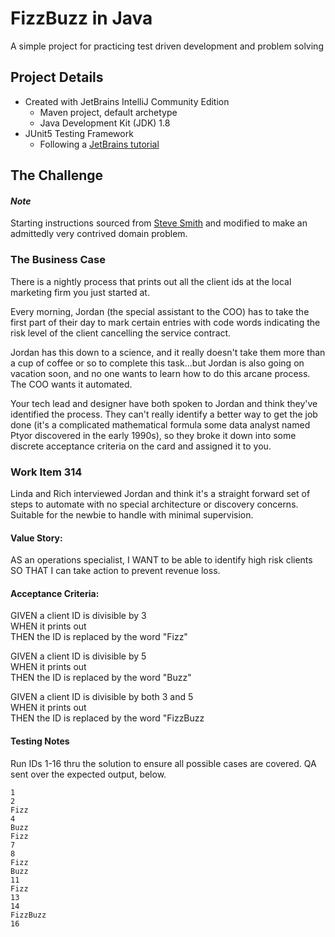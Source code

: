 # FizzBuzz in Java

A simple project for practicing test driven development and problem solving

## Project Details

- Created with JetBrains IntelliJ Community Edition
  - Maven project, default archetype
  - Java Development Kit (JDK) 1.8
- JUnit5 Testing Framework
    - Following a [JetBrains tutorial](https://www.jetbrains.com/help/idea/junit.html)

## The Challenge

#### _Note_
Starting instructions sourced from [Steve Smith](https://github.com/ardalis/kata-catalog/blob/main/katas/FizzBuzz.md)
and modified to make an admittedly very contrived domain problem.

### The Business Case

There is a nightly process that prints out all the client ids at the local marketing firm you just started at.

Every morning, Jordan (the special assistant to the COO) has to take the first part of their day to mark certain 
entries with code words indicating the risk level of the client cancelling the service contract.

Jordan has this down to a science, and it really doesn't take them more than a cup of coffee or so to complete this 
task...but Jordan is also going on vacation soon, and no one wants to learn how to do this arcane process. The COO wants
it automated.

Your tech lead and designer have both spoken to Jordan and think they've identified the process. They can't really
identify a better way to get the job done (it's a complicated mathematical formula some data analyst named Ptyor
discovered in the early 1990s), so they broke it down into some discrete acceptance criteria on the card and assigned it
to you.

### Work Item 314

Linda and Rich interviewed Jordan and think it's a straight forward set of steps to automate with no special
architecture or discovery concerns. Suitable for the newbie to handle with minimal supervision.

#### Value Story:

AS an operations specialist,
I WANT to be able to identify high risk clients
SO THAT I can take action to prevent revenue loss.

#### Acceptance Criteria:

GIVEN a client ID is divisible by 3\
WHEN it prints out\
THEN the ID is replaced by the word "Fizz"

GIVEN a client ID is divisible by 5\
WHEN it prints out\
THEN the ID is replaced by the word "Buzz"

GIVEN a client ID is divisible by both 3 and 5\
WHEN it prints out\
THEN the ID is replaced by the word "FizzBuzz

#### Testing Notes

Run IDs 1-16 thru the solution to ensure all possible cases are covered. QA sent over the expected output, below.

```
1
2
Fizz
4
Buzz
Fizz
7
8
Fizz
Buzz
11
Fizz
13
14
FizzBuzz
16
```